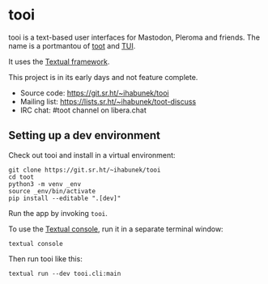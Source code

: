 tooi
====

tooi is a text-based user interfaces for Mastodon, Pleroma and friends. The name
is a portmantou of [toot](https://toot.bezdomni.net/) and
[TUI](https://en.wikipedia.org/wiki/Text-based_user_interface).

It uses the [Textual framework](https://textual.textualize.io/).

This project is in its early days and not feature complete.

* Source code: https://git.sr.ht/~ihabunek/tooi
* Mailing list: https://lists.sr.ht/~ihabunek/toot-discuss
* IRC chat: #toot channel on libera.chat

## Setting up a dev environment

Check out tooi and install in a virtual environment:

```
git clone https://git.sr.ht/~ihabunek/tooi
cd toot
python3 -m venv _env
source _env/bin/activate
pip install --editable ".[dev]"
```

Run the app by invoking `tooi`.

To use the
[Textual console](https://textual.textualize.io/guide/devtools/#console), run
it in a separate terminal window:

```
textual console
```

Then run tooi like this:

```
textual run --dev tooi.cli:main
```
